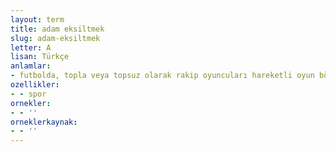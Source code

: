 ```yaml
---
layout: term
title: adam eksiltmek
slug: adam-eksiltmek
letter: A
lisan: Türkçe
anlamlar:
- futbolda, topla veya topsuz olarak rakip oyuncuları hareketli oyun bölgesinin dışında bırakmak
ozellikler:
- - spor
ornekler:
- - ''
orneklerkaynak:
- - ''
---
```

